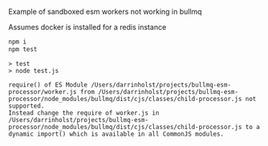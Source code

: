 Example of sandboxed esm workers not working in bullmq

Assumes docker is installed for a redis instance

``` sh
npm i
npm test
```

```
> test
> node test.js

require() of ES Module /Users/darrinholst/projects/bullmq-esm-processor/worker.js from /Users/darrinholst/projects/bullmq-esm-processor/node_modules/bullmq/dist/cjs/classes/child-processor.js not supported.
Instead change the require of worker.js in /Users/darrinholst/projects/bullmq-esm-processor/node_modules/bullmq/dist/cjs/classes/child-processor.js to a dynamic import() which is available in all CommonJS modules.

```
